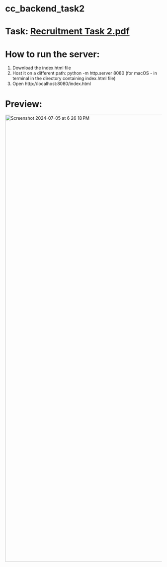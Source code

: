 # cc_backend_task2


# Task: [Recruitment Task 2.pdf](https://github.com/user-attachments/files/16110022/Recruitment.Task.2.pdf)

# How to run the server:

1. Download the index.html file
2. Host it on a different path: python -m http.server 8080 (for macOS - in terminal in the directory containing index.html file)
3. Open http://localhost:8080/index.html

# Preview:

<img width="1439" alt="Screenshot 2024-07-05 at 6 26 18 PM" src="https://github.com/Udit21Ag/cc_backend_task2/assets/150537148/4f599570-f594-4723-8bd6-bf38668aa02f">
